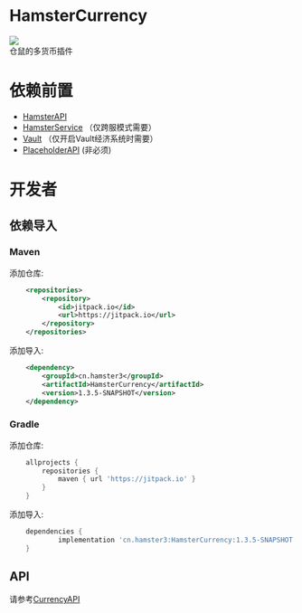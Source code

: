 # HamsterCurrency
[![](https://jitpack.io/v/cn.hamster3/HamsterCurrency.svg)](https://jitpack.io/#cn.hamster3/HamsterCurrency)  
仓鼠的多货币插件  

# 依赖前置
- [HamsterAPI](https://github.com/MiniDay/HamsterAPI/releases)
- [HamsterService](https://github.com/MiniDay/HamsterService/releases) （仅跨服模式需要）
- [Vault](https://www.spigotmc.org/resources/vault.34315/) （仅开启Vault经济系统时需要）
- [PlaceholderAPI](https://www.spigotmc.org/resources/placeholderapi.6245/) (非必须)

# 开发者
## 依赖导入

### Maven
添加仓库:  
```xml
	<repositories>
		<repository>
		    <id>jitpack.io</id>
		    <url>https://jitpack.io</url>
		</repository>
	</repositories>
```

添加导入:  
```xml
	<dependency>
	    <groupId>cn.hamster3</groupId>
	    <artifactId>HamsterCurrency</artifactId>
	    <version>1.3.5-SNAPSHOT</version>
	</dependency>
```

### Gradle
添加仓库:  
```groovy
	allprojects {
		repositories {
			maven { url 'https://jitpack.io' }
		}
	}
```

添加导入:  
```groovy
	dependencies {
	        implementation 'cn.hamster3:HamsterCurrency:1.3.5-SNAPSHOT'
	}
```

## API
请参考[CurrencyAPI](src/main/java/cn/hamster3/currency/api/CurrencyAPI.java)


